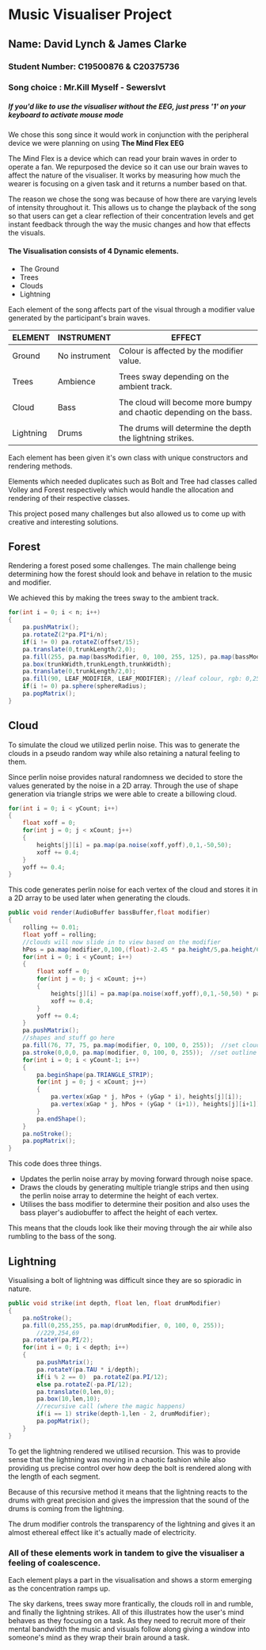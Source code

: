 # Music Visualiser Project

## Name: David Lynch & James Clarke

### Student Number: C19500876 & C20375736

### Song choice : Mr.Kill Myself - Sewerslvt

##### If you'd like to use the visualiser without the EEG, just press '1' on your keyboard to activate mouse mode

We chose this song since it would work in conjunction with the peripheral device we were planning on using __The Mind Flex EEG__

The Mind Flex is a device which can read your brain waves in order to operate a fan.
We repurposed the device so it can use our brain waves to affect the nature of the visualiser.
It works by measuring how much the wearer is focusing on a given task and it returns a number based on that.

The reason we chose the song was because of how there are varying levels of intensity throughout it.
This allows us to change the playback of the song so that users can get a clear reflection of their concentration levels and get instant feedback through the way the music changes and how that effects the visuals.

#### The Visualisation consists of 4 Dynamic elements.

* The Ground
* Trees
* Clouds
* Lightning

Each element of the song affects part of the visual through a modifier value generated by the participant's brain waves.

| ELEMENT | INSTRUMENT | EFFECT |
|---------|------------|--------|
| Ground  | No instrument | Colour is affected by the modifier value.|
||||
| Trees   | Ambience | Trees sway depending on the ambient track.|
|| | |
| Cloud   | Bass | The cloud will become more bumpy and chaotic depending on the bass.|
|         |      |                                                                    |
|Lightning| Drums | The drums will determine the depth the lightning strikes.|

Each element has been given it's own class with unique constructors and rendering methods.

Elements which needed duplicates such as Bolt and Tree had classes called Volley and Forest respectively which would handle the allocation and rendering of their respective classes.

This project posed many challenges but also allowed us to come up with creative and interesting solutions.

## Forest

Rendering a forest posed some challenges. The main challenge being determining how the forest should look and behave in relation to the music and modifier.

We achieved this by making the trees sway to the ambient track. 
```java
for(int i = 0; i < n; i++)
{
	pa.pushMatrix();
	pa.rotateZ(2*pa.PI*i/n);
	if(i != 0) pa.rotateZ(offset/15);	
	pa.translate(0,trunkLength/2,0);
	pa.fill(255, pa.map(bassModifier, 0, 100, 255, 125), pa.map(bassModifier, 0, 100, 70, 50));  //trunk colour, rgb: 51, 5, 5
	pa.box(trunkWidth,trunkLength,trunkWidth);
	pa.translate(0,trunkLength/2,0);
	pa.fill(90, LEAF_MODIFIER, LEAF_MODIFIER); //leaf colour, rgb: 0,255,0
	if(i != 0) pa.sphere(sphereRadius); 
	pa.popMatrix();
}
```

## Cloud

To simulate the cloud we utilized perlin noise. This was to generate the clouds in a pseudo random way while also retaining a natural feeling to them. 

Since perlin noise provides natural randomness we decided to store the values generated by the noise in a 2D array. Through the use of shape generation via triangle strips we were able to create a billowing cloud.

```java
for(int i = 0; i < yCount; i++)
{
	float xoff = 0;
	for(int j = 0; j < xCount; j++)
	{
		heights[j][i] = pa.map(pa.noise(xoff,yoff),0,1,-50,50);
		xoff += 0.4;
	}
	yoff += 0.4;
}
```
This code generates perlin noise for each vertex of the cloud and stores it in a 2D array to be used later when generating the clouds.

```java
public void render(AudioBuffer bassBuffer,float modifier)
{
	rolling += 0.01;
	float yoff = rolling;
	//clouds will now slide in to view based on the modifier
	hPos = pa.map(modifier,0,100,(float)-2.45 * pa.height/5,pa.height/6);
	for(int i = 0; i < yCount; i++)
	{
		float xoff = 0;
		for(int j = 0; j < xCount; j++)
		{
			heights[j][i] = pa.map(pa.noise(xoff,yoff),0,1,-50,50) * pa.map(bassBuffer.level(),0,0.2f,1,2.5f);
			xoff += 0.4;
		}
		yoff += 0.4;
	}
	pa.pushMatrix();
	//shapes and stuff go here
	pa.fill(76, 77, 75, pa.map(modifier, 0, 100, 0, 255));  //set cloud colour/opacity
	pa.stroke(0,0,0, pa.map(modifier, 0, 100, 0, 255));  //set outline colour
	for(int i = 0; i < yCount-1; i++)
	{
		pa.beginShape(pa.TRIANGLE_STRIP);
		for(int j = 0; j < xCount; j++)
		{
			pa.vertex(xGap * j, hPos + (yGap * i), heights[j][i]);
			pa.vertex(xGap * j, hPos + (yGap * (i+1)), heights[j][i+1]);
		}
		pa.endShape();
	}
	pa.noStroke();
	pa.popMatrix();
}
```

This code does three things.

* Updates the perlin noise array by moving forward through noise space.
* Draws the clouds by generating multiple triangle strips and then using the perlin noise array to determine the height of each vertex.
* Utilises the bass modifier to determine their position and also uses the bass player's audiobuffer to affect the height of each vertex.

This means that the clouds look like their moving through the air while also rumbling to the bass of the song.

## Lightning

Visualising a bolt of lightning was difficult since they are so spioradic in nature.
```java
public void strike(int depth, float len, float drumModifier)
{
	pa.noStroke();
	pa.fill(0,255,255, pa.map(drumModifier, 0, 100, 0, 255));
		//229,254,69
	pa.rotateY(pa.PI/2);
	for(int i = 0; i < depth; i++)
	{
		pa.pushMatrix();
		pa.rotateY(pa.TAU * i/depth);			
		if(i % 2 == 0)	pa.rotateZ(pa.PI/12);
		else pa.rotateZ(-pa.PI/12);
		pa.translate(0,len,0);
		pa.box(10,len,10);
		//recursive call (where the magic happens)
		if(i == 1) strike(depth-1,len - 2, drumModifier);
		pa.popMatrix();
	}
}
```
To get the lightning rendered we utilised recursion. This was to provide sense that the lightning was moving in a chaotic fashion while also providing us precise control over how deep the bolt is rendered along with the length of each segment. 

Because of this recursive method it means that the lightning reacts to the drums with great precision and gives the impression that the sound of the drums is coming from the lightning.

The drum modifier controls the transparency of the lightning and gives it an almost ethereal effect like it's actually made of electricity.

### All of these elements work in tandem to give the visualiser a feeling of coalescence. 

Each element plays a part in the visualisation and shows a storm emerging as the concentration ramps up.

The sky darkens, trees sway more frantically, the clouds roll in and rumble, and finally the lightning strikes.
All of this illustrates how the user's mind behaves as they focusing on a task. 
As they need to recruit more of their mental bandwidth the music and visuals follow along giving a window into someone's mind as they wrap their brain around a task.
